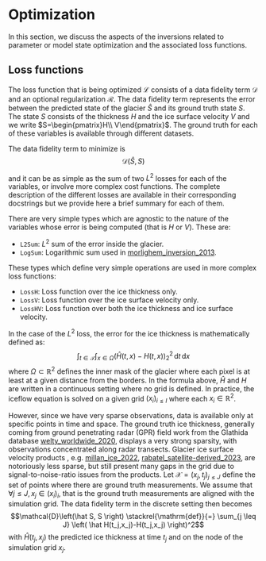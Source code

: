 # Optimization

In this section, we discuss the aspects of the inversions related to parameter or model state optimization and the associated loss functions.

## Loss functions

The loss function that is being optimized $\mathcal{L}$ consists of a data fidelity term $\mathcal{D}$ and an optional regularization $\mathcal{R}$.
The data fidelity term represents the error between the predicted state of the glacier $\hat S$ and its ground truth state $S$. The state $S$ consists of the thickness $H$ and the ice surface velocity $V$ and we write $S=\begin{pmatrix}H\\ V\end{pmatrix}$. The ground truth for each of these variables is available through different datasets.

The data fidelity term to minimize is $$\mathcal{D}\left(\hat S, S \right)$$

and it can be as simple as the sum of two $L^2$ losses for each of the variables, or involve more complex cost functions.
The complete description of the different losses are available in their corresponding docstrings but we provide here a brief summary for each of them.

There are very simple types which are agnostic to the nature of the variables whose error is being computed (that is $H$ or $V$). These are:
- `L2Sum`: $L^2$ sum of the error inside the glacier.
- `LogSum`: Logarithmic sum used in [morlighem_inversion_2013](@cite).

These types which define very simple operations are used in more complex loss functions:
- `LossH`: Loss function over the ice thickness only.
- `LossV`: Loss function over the ice surface velocity only.
- `LossHV`: Loss function over both the ice thickness and ice surface velocity.

In the case of the $L^2$ loss, the error for the ice thickness is mathematically defined as:
$$\int_{t\in\mathcal{T}} \int_{x\in\Omega} \left(\hat H(t, x)-H(t, x)\right)_2^2\,\mathrm{d}t\,\mathrm{d}x$$
where $\Omega\subset\mathbb{R}^2$ defines the inner mask of the glacier where each pixel is at least at a given distance from the borders.
In the formula above, $\hat H$ and $H$ are written in a continuous setting where no grid is defined.
In practice, the iceflow equation is solved on a given grid $(x_i)_{i\leq I}$ where each $x_i\in\mathbb{R}^2$.

However, since we have very sparse observations, data is available only at specific points in time and space. The ground truth ice thickness, generally coming from ground penetrating radar (GPR) field work from the Glathida database [welty_worldwide_2020](@cite), displays a very strong sparsity, with observations concentrated along radar transects. Glacier ice surface velocity products , e.g. [millan_ice_2022](@cite), [rabatel_satellite-derived_2023](@cite), are notoriously less sparse, but still present many gaps in the grid due to signal-to-noise-ratio issues from the products. 
Let $\mathcal{X}=(x_j,t_j)_{j\leq J}$ define the set of points where there are ground truth measurements.
We assume that $\forall j\leq J,\, x_j\in(x_i)_i$, that is the ground truth measurements are aligned with the simulation grid.
The data fidelity term in the discrete setting then becomes
$$\mathcal{D}\left(\hat S, S \right) \stackrel{\mathrm{def}}{=} \sum_{j \leq J} \left( \hat H(t_j,x_j)-H(t_j,x_j) \right)^2$$
with $\hat H(t_j,x_j)$ the predicted ice thickness at time $t_j$ and on the node of the simulation grid $x_j$.

